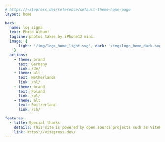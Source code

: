 ```yaml
---
# https://vitepress.dev/reference/default-theme-home-page
layout: home

hero:
  name: log sigma
  text: Photo Album!
  tagline: photos taken by iPhone12 mini.
  image: {
      light: '/img/logo_home_light.svg', dark: '/img/logo_home_dark.svg', alt: 'log sigma'
    }
  actions:
    - theme: brand
      text: Germany
      link: /de/
    - theme: alt
      text: Netherlands
      link: /nl/
    - theme: brand
      text: Poland
      link: /pl/
    - theme: alt
      text: Switzerland
      link: /ch/

features:
  - title: Special thanks
    details: This site is powered by open source projects such as VitePress.
    link: https://vitepress.dev/
---
```


